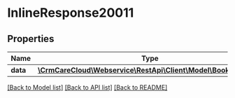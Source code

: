 # InlineResponse20011

## Properties
Name | Type | Description | Notes
------------ | ------------- | ------------- | -------------
**data** | [**\CrmCareCloud\Webservice\RestApi\Client\Model\BookingStatus**](BookingStatus.md) |  | [optional] 

[[Back to Model list]](../../README.md#documentation-for-models) [[Back to API list]](../../README.md#documentation-for-api-endpoints) [[Back to README]](../../README.md)

